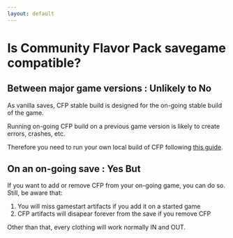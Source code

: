 ```yaml
---
layout: default
---
```


# Is Community Flavor Pack savegame compatible?

## Between major game versions : Unlikely to No
As vanilla saves, CFP stable build is designed for the on-going stable build of the game.

Running on-going CFP build on a previous game version is likely to create errors, crashes, etc.

Therefore you need to run your own local build of CFP following [this guide](/pages/local-build).

## On an on-going save : Yes But
If you want to add or remove CFP from your on-going game, you can do so. Still, be aware that:
1. You will miss gamestart artifacts if you add it on a started game
2. CFP artifacts will disapear forever from the save if you remove CFP

Other than that, every clothing will work normally IN and OUT.
